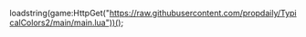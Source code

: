 loadstring(game:HttpGet("https://raw.githubusercontent.com/propdaily/TypicalColors2/main/main.lua"))();
